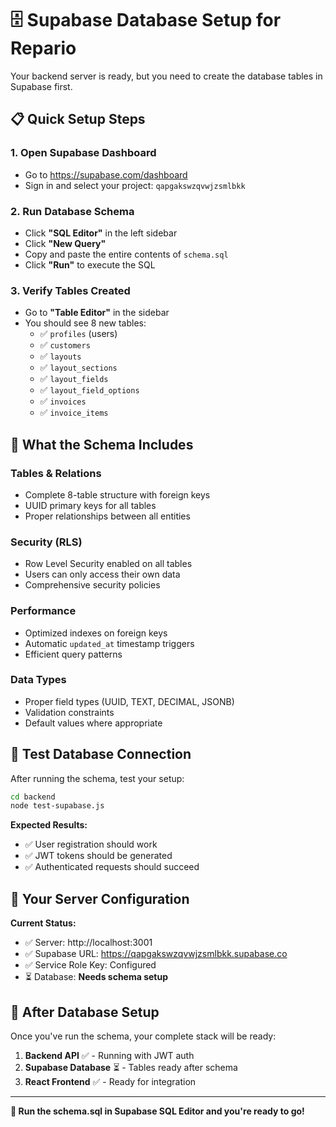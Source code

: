 # 🗄️ Supabase Database Setup for Repario

Your backend server is ready, but you need to create the database tables in Supabase first.

## 📋 Quick Setup Steps

### 1. **Open Supabase Dashboard**

- Go to https://supabase.com/dashboard
- Sign in and select your project: `qapgakswzqvwjzsmlbkk`

### 2. **Run Database Schema**

- Click **"SQL Editor"** in the left sidebar
- Click **"New Query"**
- Copy and paste the entire contents of `schema.sql`
- Click **"Run"** to execute the SQL

### 3. **Verify Tables Created**

- Go to **"Table Editor"** in the sidebar
- You should see 8 new tables:
  - ✅ `profiles` (users)
  - ✅ `customers`
  - ✅ `layouts`
  - ✅ `layout_sections`
  - ✅ `layout_fields`
  - ✅ `layout_field_options`
  - ✅ `invoices`
  - ✅ `invoice_items`

## 🔐 What the Schema Includes

### **Tables & Relations**

- Complete 8-table structure with foreign keys
- UUID primary keys for all tables
- Proper relationships between all entities

### **Security (RLS)**

- Row Level Security enabled on all tables
- Users can only access their own data
- Comprehensive security policies

### **Performance**

- Optimized indexes on foreign keys
- Automatic `updated_at` timestamp triggers
- Efficient query patterns

### **Data Types**

- Proper field types (UUID, TEXT, DECIMAL, JSONB)
- Validation constraints
- Default values where appropriate

## 🧪 Test Database Connection

After running the schema, test your setup:

```bash
cd backend
node test-supabase.js
```

**Expected Results:**

- ✅ User registration should work
- ✅ JWT tokens should be generated
- ✅ Authenticated requests should succeed

## 🎯 Your Server Configuration

**Current Status:**

- ✅ Server: http://localhost:3001
- ✅ Supabase URL: https://qapgakswzqvwjzsmlbkk.supabase.co
- ✅ Service Role Key: Configured
- ⏳ Database: **Needs schema setup**

## 🚀 After Database Setup

Once you've run the schema, your complete stack will be ready:

1. **Backend API** ✅ - Running with JWT auth
2. **Supabase Database** ⏳ - Tables ready after schema
3. **React Frontend** ✅ - Ready for integration

---

**🎉 Run the schema.sql in Supabase SQL Editor and you're ready to go!**
